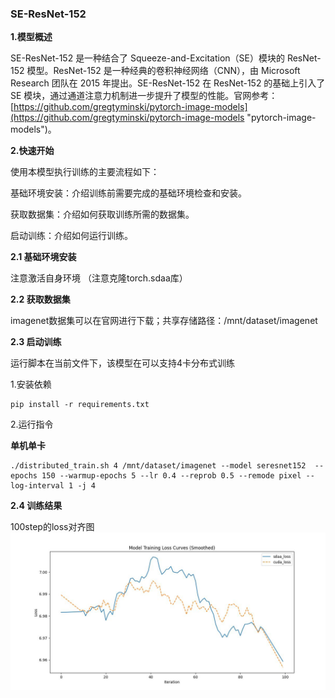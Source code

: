 ###  SE-ResNet-152

**1.模型概述** 

SE-ResNet-152 是一种结合了 Squeeze-and-Excitation（SE）模块的 ResNet-152 模型。ResNet-152 是一种经典的卷积神经网络（CNN），由 Microsoft Research 团队在 2015 年提出。SE-ResNet-152 在 ResNet-152 的基础上引入了 SE 模块，通过通道注意力机制进一步提升了模型的性能。官网参考：[https://github.com/gregtyminski/pytorch-image-models](https://github.com/gregtyminski/pytorch-image-models "pytorch-image-models")。

**2.快速开始**

使用本模型执行训练的主要流程如下：

基础环境安装：介绍训练前需要完成的基础环境检查和安装。

获取数据集：介绍如何获取训练所需的数据集。

启动训练：介绍如何运行训练。

**2.1 基础环境安装**

注意激活自身环境
（注意克隆torch.sdaa库）

**2.2 获取数据集**

imagenet数据集可以在官网进行下载；共享存储路径：/mnt/dataset/imagenet


**2.3 启动训练**

运行脚本在当前文件下，该模型在可以支持4卡分布式训练

1.安装依赖

    pip install -r requirements.txt

2.运行指令

**单机单卡**

    ./distributed_train.sh 4 /mnt/dataset/imagenet --model seresnet152  --epochs 150 --warmup-epochs 5 --lr 0.4 --reprob 0.5 --remode pixel --log-interval 1 -j 4

**2.4 训练结果**

100step的loss对齐图
![loss对齐图](scripts/loss.jpg "loss对齐图")
